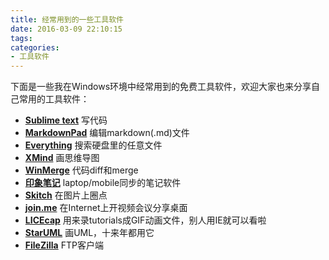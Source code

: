 ```yaml
---
title: 经常用到的一些工具软件
date: 2016-03-09 22:10:15
tags:
categories: 
- 工具软件
---
```

下面是一些我在Windows环境中经常用到的免费工具软件，欢迎大家也来分享自己常用的工具软件：

- **[Sublime text](http://www.sublimetext.com/)** 写代码
- **[MarkdownPad](http://markdownpad.com/)** 编辑markdown(.md)文件
- **[Everything](http://www.voidtools.com/)** 搜索硬盘里的任意文件
- **[XMind](http://www.xmindchina.net/)** 画思维导图
- **[WinMerge](http://winmerge.org/)** 代码diff和merge
- **[印象笔记](https://www.yinxiang.com/)** laptop/mobile同步的笔记软件
- **[Skitch](http://skitch.com)** 在图片上圈点
- **[join.me](https://www.join.me/)** 在Internet上开视频会议分享桌面
- **[LICEcap](http://www.cockos.com/licecap/)** 用来录tutorials成GIF动画文件，别人用IE就可以看啦
- **[StarUML](http://staruml.io/)** 画UML，十来年都用它
- **[FileZilla](https://filezilla-project.org/)** FTP客户端
